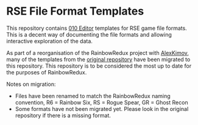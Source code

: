 # RSE File Format Templates
This repository contains [010 Editor](https://www.sweetscape.com/010editor/) templates for RSE game file formats. This is a decent way of documenting the file formats and allowing interactive exploration of the data.

As part of a reorganisation of the RainbowRedux project with [AlexKimov](https://github.com/AlexKimov), many of the templates from the [original repository](https://github.com/AlexKimov/RSE-file-formats) have been migrated to this repository. This repository is to be considered the most up to date for the purposes of RainbowRedux.

Notes on migration:
 - Files have been renamed to match the RainbowRedux naming convention, R6 = Rainbow Six, RS = Rogue Spear, GR = Ghost Recon
 - Some formats have not been migrated yet. Please look in the original repository if there is a missing format.
